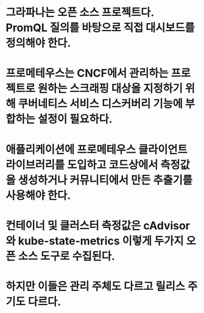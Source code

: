 <!-- 모니터링을 위한 투자의 방향성 -->
<!-- 그라파나 -->
# 그라파나는 오픈 소스 프로젝트다. PromQL 질의를 바탕으로 직접 대시보드를 정의해야 한다.

<!-- 프로메테우스 -->
# 프로메테우스는 CNCF에서 관리하는 프로젝트로 원하는 스크래핑 대상을 지정하기 위해 쿠버네티스 서비스 디스커버리 기능에 부합하는 설정이 필요하다.

<!-- 애플리케이션 -->
# 애플리케이션에 프로메테우스 클라이언트 라이브러리를 도입하고 코드상에서 측정값을 생성하거나 커뮤니티에서 만든 추출기를 사용해야 한다.

<!-- cAdvisor 과 kube-state-metrics -->
# 컨테이너 및 클러스터 측정값은 cAdvisor와 kube-state-metrics 이렇게 두가지 오픈 소스 도구로 수집된다.
# 하지만 이들은 관리 주체도 다르고 릴리스 주기도 다르다.


